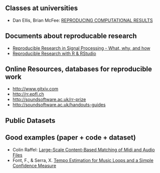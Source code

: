## Classes at universities

- Dan Ellis, Brian McFee: [REPRODUCING COMPUTATIONAL RESULTS](http://www.ee.columbia.edu/~dpwe/e6891/)

## Documents about reproducable research

- [Reproducible Research in Signal Processing - What, why, and how](https://infoscience.epfl.ch/record/136640)
- [Reproducible Research with R & RStudio](http://christophergandrud.github.io/RepResR-RStudio/) 

## Online Resources, databases for reproducible work

- http://www.gitxiv.com
- http://rr.epfl.ch
- http://soundsoftware.ac.uk/rr-prize
- http://soundsoftware.ac.uk/handouts-guides

## Public Datasets

## Good examples (paper + code + dataset)

- Colin Raffel: [Large-Scale Content-Based Matching of Midi and Audio Files](http://www.gitxiv.com/posts/4foCRJSjf8mDrnigq/large-scale-content-based-matching-of-midi-and-audio-files)
- Font, F., & Serra, X. [Tempo Estimation for Music Loops and a Simple Confidence Measure](https://github.com/ffont/ismir2016)
